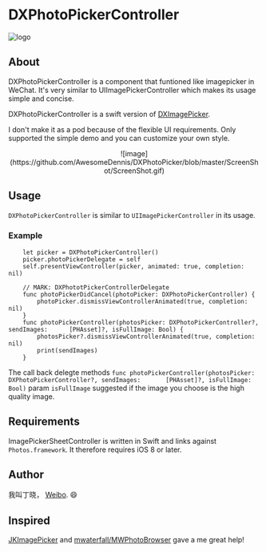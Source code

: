 # DXPhotoPickerController

![logo](https://github.com/AwesomeDennis/DXPhotoPicker/blob/master/ScreenShot/Icon.png)

## About
DXPhotoPickerController is a component that funtioned like imagepicker in WeChat. It's very similar to UIImagePickerController which makes its usage simple and concise.

DXPhotoPickerController is a swift version of [DXImagePicker](https://github.com/AwesomeDennis/DNImagePicker).

I don't make it as a pod because of the flexible UI requirements. Only supported the simple demo and you can customize your own style.

<center> ![image](https://github.com/AwesomeDennis/DXPhotoPicker/blob/master/ScreenShot/ScreenShot.gif) </center>

## Usage
`DXPhotoPickerController` is similar to `UIImagePickerController` in its usage.

### Example
```
	let picker = DXPhotoPickerController()
    picker.photoPickerDelegate = self
    self.presentViewController(picker, animated: true, completion: nil)
```
```
    // MARK: DXPhototPickerControllerDelegate
    func photoPickerDidCancel(photoPicker: DXPhotoPickerController) {
        photoPicker.dismissViewControllerAnimated(true, completion: nil)
    }
    func photoPickerController(photosPicker: DXPhotoPickerController?, sendImages:   	[PHAsset]?, isFullImage: Bool) {
        photosPicker?.dismissViewControllerAnimated(true, completion: nil)
        print(sendImages)
    }
```

The call back delegte methods `func photoPickerController(photosPicker: DXPhotoPickerController?, sendImages:   	[PHAsset]?, isFullImage: Bool)` param `isFullImage` suggested if the image you choose is the high quality image.

## Requirements
ImagePickerSheetController is written in Swift and links against `Photos.framework`. It therefore requires iOS 8 or later.

## Author
我叫丁晓， [Weibo](http://weibo.com/GreatDingXiao).
😄

## Inspired
[JKImagePicker](https://github.com/pjk1129/JKImagePicker) 
and [mwaterfall/MWPhotoBrowser](https://github.com/mwaterfall/MWPhotoBrowser) gave a me great help!

